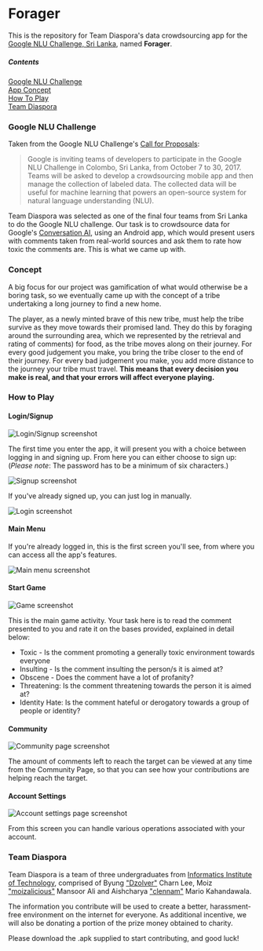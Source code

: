 # Forager

This is the repository for Team Diaspora's data crowdsourcing app for the [Google NLU Challenge, Sri Lanka](https://goo.gl/Dx4ozJ), named **Forager**.

##### Contents
[Google NLU Challenge](#challenge)  
[App Concept](#concept)   
[How To Play](#howto)  
[Team Diaspora](#aboutus)

### <a name="challenge"></a>Google NLU Challenge
Taken from the Google NLU Challenge's [Call for Proposals](https://goo.gl/Dx4ozJ):
>Google is inviting teams of developers to participate in the Google NLU Challenge in Colombo, Sri Lanka, from October 7 to 30, 2017. Teams will be asked to develop a crowdsourcing mobile app and then manage the collection of labeled data. The collected data will be useful for machine learning that powers an open-source system for natural language understanding (NLU).

Team Diaspora was selected as one of the final four teams from Sri Lanka to do the Google NLU challenge. Our task is to crowdsource data for Google's [Conversation AI](https://conversationai.github.io/), using an Android app, which would present users with comments taken from real-world sources and ask them to rate how toxic the comments are. This is what we came up with.

### <a name="concept"></a>Concept
A big focus for our project was gamification of what would otherwise be a boring task, so we eventually came up with the concept of a tribe undertaking a long journey to find a new home.

The player, as a newly minted brave of this new tribe, must help the tribe survive as they move towards their promised land. They do this by foraging around the surrounding area, which we represented by the retrieval and rating of comments) for food, as the tribe moves along on their journey. For every good judgement you make, you bring the tribe closer to the end of their journey. For every bad judgement you make, you add more distance to the journey your tribe must travel. **This means that every decision you make is real, and that your errors will affect everyone playing.**

### <a name="howto"></a>How to Play

#### Login/Signup
![Login/Signup screenshot](https://raw.githubusercontent.com/moizalicious/Forager/master/docs/screenshots/login_signup.png)

The first time you enter the app, it will present you with a choice between logging in and signing up. From here you can either choose to sign up: (*Please note*: The password has to be a minimum of six characters.)

![Signup screenshot](https://raw.githubusercontent.com/moizalicious/Forager/master/docs/screenshots/signup.png)

If you've already signed up, you can just log in manually.

![Login screenshot](https://raw.githubusercontent.com/moizalicious/Forager/master/docs/screenshots/login.png)

#### Main Menu
If you're already logged in, this is the first screen you'll see, from where you can access all the app's features.

![Main menu screenshot](https://raw.githubusercontent.com/moizalicious/Forager/master/docs/screenshots/main_menu.png)

#### Start Game
![Game screenshot](https://raw.githubusercontent.com/moizalicious/Forager/master/docs/screenshots/start_game.png)

This is the main game activity. Your task here is to read the comment presented to you and rate it on the bases provided, explained in detail below:

- Toxic - Is the comment promoting a generally toxic environment towards everyone
- Insulting - Is the comment insulting the person/s it is aimed at?
- Obscene - Does the comment have a lot of profanity?
- Threatening: Is the comment threatening towards the person it is aimed at?
- Identity Hate: Is the comment hateful or derogatory towards a group of people or identity?

#### Community
![Community page screenshot](https://raw.githubusercontent.com/moizalicious/Forager/master/docs/screenshots/community.png)

The amount of comments left to reach the target can be viewed at any time from the Community Page, so that you can see how your contributions are helping reach the target.

#### Account Settings
![Account settings page screenshot](https://raw.githubusercontent.com/moizalicious/Forager/master/docs/screenshots/account_details.png)
 
From this screen you can handle various operations associated with your account.

### <a name="aboutus"></a>Team Diaspora
Team Diaspora is a team of three undergraduates from [Informatics Institute of Technology](http://www.iit.ac.lk/), comprised of Byung ["Dzolver"](https://github.com/dzolver) Charn Lee, Moiz ["moizalicious"](https://github.com/moizalicious) Mansoor Ali and Aishcharya ["clennam"](https://github.com/clennam) Mario Kahandawala.

The information you contribute will be used to create a better, harassment-free environment on the internet for everyone. As additional incentive, we will also be donating a portion of the prize money obtained to charity.

Please download the .apk supplied to start contributing, and good luck!
